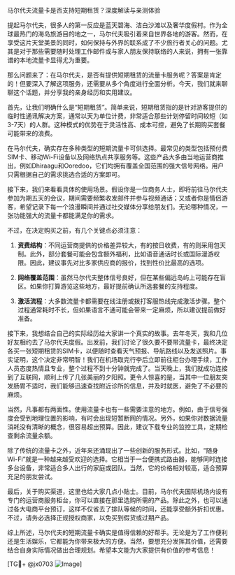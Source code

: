 马尔代夫流量卡是否支持短期租赁？深度解读与亲测体验

提起马尔代夫，很多人的第一反应是蓝天碧海、洁白沙滩以及奢华度假村。作为全球最热门的海岛旅游目的地之一，马尔代夫吸引着来自世界各地的游客。然而，在享受这片天堂美景的同时，如何保持与外界的联系成了不少旅行者关心的问题。尤其是对于那些需要随时处理工作邮件或与家人朋友保持联络的人来说，拥有一张靠谱的本地流量卡显得尤为重要。

那么问题来了：在马尔代夫，是否有提供短期租赁的流量卡服务呢？答案是肯定的！但要深入了解这项服务，还需要从多个角度进行全面分析。今天，我们就来聊聊这个话题，并分享我的亲身经历和实用建议。

首先，让我们明确什么是“短期租赁”。简单来说，短期租赁指的是针对游客提供的临时性通讯解决方案，通常以天为单位计费，非常适合那些计划停留时间较短（如3-7天）的人群。这种模式的优势在于灵活性高、成本可控，避免了长期购买套餐可能带来的浪费。

在马尔代夫，确实存在多种类型的短期流量卡可供选择。最常见的类型包括预付费SIM卡、移动Wi-Fi设备以及网络热点共享服务等。这些产品大多由当地运营商推出，例如Dhiraagu和Ooredoo，它们均拥有覆盖全国范围的强大信号网络。用户只需根据自己的需求挑选合适的方案即可。

接下来，我们来看看具体的使用场景。假设你是一位商务人士，即将前往马尔代夫参加为期五天的会议，期间需要频繁收发邮件并参与视频通话；又或者你是情侣游客，希望记录下每一个浪漫瞬间并通过社交媒体分享给朋友们。无论哪种情况，一张功能强大的流量卡都能满足你的需求。

不过，在决定购买之前，有几个关键点必须注意：

1. **资费结构**：不同运营商提供的价格差异较大，有的按日收费，有的则采用包天制。此外，部分套餐可能会包含额外福利，比如语音通话时长或国际漫游权限。因此，建议事先对比多家供应商的报价，找到性价比最高的选项。

2. **网络覆盖范围**：虽然马尔代夫整体信号良好，但在某些偏远岛屿上可能存在盲区。如果你打算游览这些地方，最好提前确认所选套餐的支持程度。

3. **激活流程**：大多数流量卡都需要在线注册或拨打客服热线完成激活步骤。整个过程通常耗时不长，但如果语言不通可能会带来一定麻烦，所以建议提前做好准备。

接下来，我想结合自己的实际经历给大家讲一个真实的故事。去年冬天，我和几位好友相约去了马尔代夫度假。出发前，我们讨论了很久要不要带流量卡，最终决定各买一张短期租赁的SIM卡，以便随时查看天气预报、导航路线以及发送照片。事实证明，这个决定非常明智！我们在机场取完行李后立即前往柜台办理手续，工作人员态度热情且专业，整个过程不到十分钟就完成了。当天晚上，我们就成功连接到了互联网，顺利上传了几张美丽的夕阳照。更令人惊喜的是，当其中一位朋友突发肠胃不适时，我们能够迅速查找附近诊所的信息，并及时就医，避免了不必要的麻烦。

当然，凡事都有两面性。使用流量卡也有一些需要注意的地方。例如，由于信号强度会受到地理位置的影响，有时会出现短暂断网的情况。另外，如果你对数据流量消耗没有清晰的概念，很容易超出预算。因此，建议下载专业的监控工具，定期检查剩余流量余额。

除了传统的流量卡之外，近年来还涌现出了一些创新的服务形式。比如，“随身Wi-Fi”就是一种越来越受欢迎的选择。它相当于一台便携式路由器，能够同时连接多台设备，非常适合多人出行的家庭或团队。当然，它的价格相对较高，适合预算充足的朋友尝试。

最后，关于购买渠道，这里也给大家几点小贴士。目前，马尔代夫国际机场内设有专门的运营商服务柜台，你可以直接在那里选购所需的产品。除此之外，也可以通过各大电商平台预订，这样不仅省去了排队等候的时间，还能享受额外折扣优惠。不过，请务必选择正规授权商家，以免买到假货或过期产品。

综上所述，马尔代夫的短期流量卡确实是值得信赖的好帮手。无论是为了工作便利还是生活娱乐，它都能为你带来极大的方便。当然，要想充分发挥其价值，还需要结合自身实际情况做出合理规划。希望本文能为大家提供有价值的参考信息！

[TG💪+ @jx0703 ![Image](https://github.com/user-attachments/assets/dbca1d08-cadb-493c-b0ec-ad6f7a83f270)]